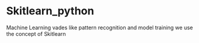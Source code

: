 # Skitlearn_python
Machine Learning vades like pattern recognition and model training we use the concept of Skitlearn
